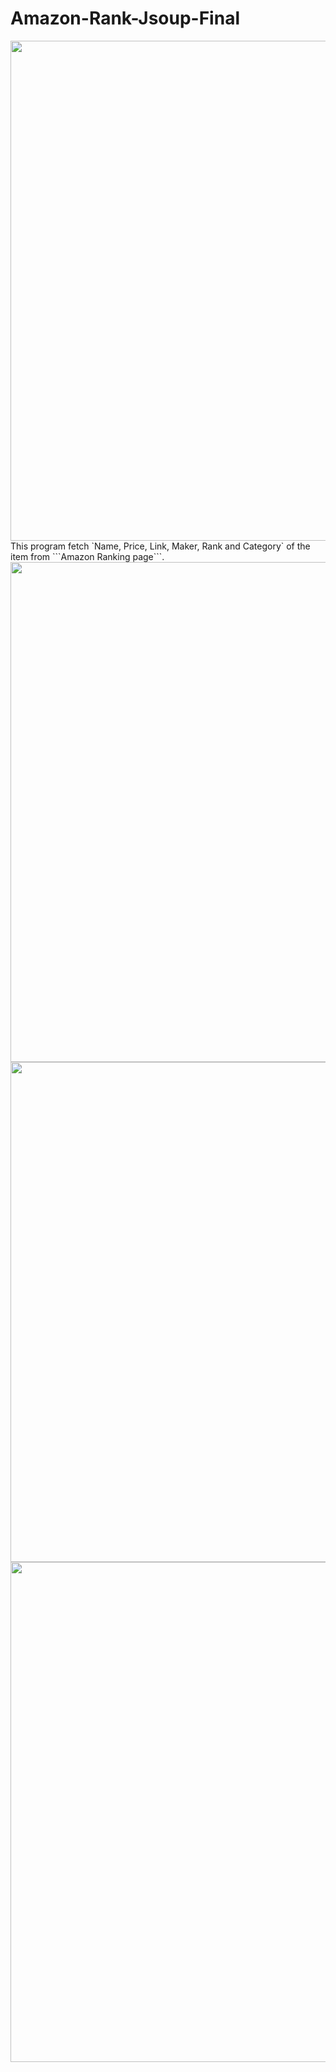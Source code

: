 # Amazon-Rank-Jsoup-Final
<img src="https://github.com/shutokawabata0723/Amazon-Rank-Jsoup-Final/blob/master/ama.gif" width="800">
This program fetch  `Name, Price, Link, Maker, Rank and Category` of the item from ```Amazon Ranking page```.

<img src="https://github.com/shutokawabata0723/Amazon-Rank-Jsoup-Final/blob/master/amazon.png" width="800">
<img src="https://github.com/shutokawabata0723/Amazon-Rank-Jsoup-Final/blob/master/out1.png" width="800">
<img src="https://github.com/shutokawabata0723/Amazon-Rank-Jsoup-Final/blob/master/out2.png" width="800">


